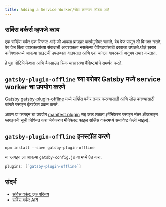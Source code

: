 ```yaml
---
title: Adding a Service Worker/सेवा कामगार जोडत आहे
---
```


## सर्विस वर्कर्स म्हणजे काय

एक सर्व्हिस वर्कर एक स्क्रिप्ट आहे जी आपला ब्राउझर पार्श्वभूमीवर चालते, वेब पेज पासून ती विभक्त नसते, वेब पेज किंवा वापरकर्त्याच्या संवादाची आवश्यकता नसलेल्या वैशिष्ट्यांसाठी दरवाजा उघडते.थोड़े ख़राब कनेक्शनमध्ये आपल्या साइटची उपलब्धता वाढवतात आणि एक चांगला वापरकर्ता अनुभव तयार करतात.

हे पुश नोटिफिकेशना आणि बैकग्राउंड सिंक यासारख्या वैशिष्ट्यांचे समर्थन करते.

## `gatsby-plugin-offline` च्या बरोबर Gatsby मध्ये service worker चा उपयोग करणे

Gatsby [gatsby-plugin-offline](https://www.npmjs.com/package/gatsby-plugin-offline) मध्ये सर्व्हिस वर्कर तयार करण्यासाठी आणि लोड करण्यासाठी चांगले प्लगइन इंटरफेस प्रदान करते.

आपण या प्लगइन चा उपयोग [manifest plugin](https://www.npmjs.com/package/gatsby-plugin-manifest) सह करू शकता.(मॅनिफेस्ट प्लगइन नंतर ऑफलाइन प्लगइनची सूची निश्चित करा जेणेकरुन मॅनिफेस्ट फाइल सर्व्हिस वर्करमध्ये समाविष्ट केली जाईल).

## `gatsby-plugin-offline` इनस्टॉल करणे

`npm install --save gatsby-plugin-offline`

या प्लगइन ला आपल्या `gatsby-config.js` या मध्ये ऍड करा.

```javascript:title=gatsby-config.js
plugins: [`gatsby-plugin-offline`]
```

## संदर्भ

- [सर्विस वर्कर: एक परिचय](https://developers.google.com/web/fundamentals/primers/service-workers/)
- [सर्विस वर्कर API](https://developer.mozilla.org/en-US/docs/Web/API/Service_Worker_API)
